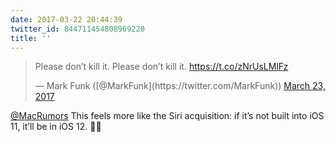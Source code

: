 ```yaml
---
date: 2017-03-22 20:44:39
twitter_id: 844711454808969220
title: ''
---
```


<blockquote class="twitter-tweet"><p lang="en" dir="ltr">Please don’t kill it. Please don’t kill it. <a href="https://t.co/zNrUsLMlFz">https://t.co/zNrUsLMlFz</a></p>&mdash; Mark Funk ([@MarkFunk](https://twitter.com/MarkFunk)) <a href="https://twitter.com/MarkFunk/status/844709614730072064?ref_src=twsrc%5Etfw">March 23, 2017</a></blockquote>
<script async src="https://platform.twitter.com/widgets.js" charset="utf-8"></script>

[@MacRumors](https://twitter.com/MacRumors) This feels more like the Siri acquisition: if it’s not built into iOS 11, it’ll be in iOS 12. 🤞🤞
